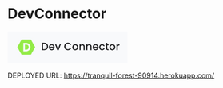 # DevConnector

<img src="./logo.jpg" width="240"/>


DEPLOYED URL: https://tranquil-forest-90914.herokuapp.com/

